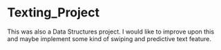 Texting_Project
===============

This was also a Data Structures project. I would like to improve upon this and maybe implement some kind of swiping and predictive text feature.
